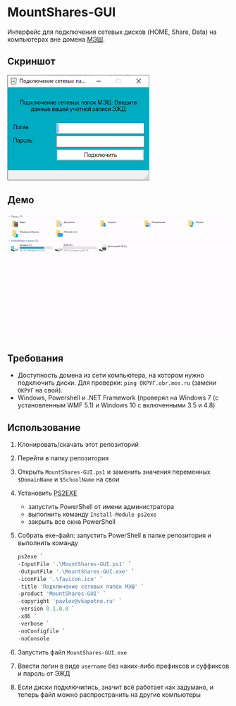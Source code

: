 # MountShares-GUI

Интерфейс для подключения сетевых дисков (HOME, Share, Data) на компьютерах вне домена [МЭШ](https://www.mos.ru/city/projects/mesh/).

## Скриншот

![screenshot](readme-screenshot.png)

## Демо

![demo](readme-demo.gif)

## Требования

* Доступность домена из сети компьютера, на котором нужно подключить диски. Для проверки: `ping ОКРУГ.obr.mos.ru` (замени `ОКРУГ` на свой).
* Windows, Powershell и .NET Framework (проверял на Windows 7 (с установленным WMF 5.1) и Windows 10 с включенными 3.5 и 4.8)

## Использование

1. Клонировать/скачать этот репозиторий
1. Перейти в папку репозитория
1. Открыть `MountShares-GUI.ps1` и заменить значения переменных `$DomainName` и `$SchoolName` на свои
1. Установить [PS2EXE](https://github.com/MScholtes/PS2EXE)
    * запустить PowerShell от имени администратора
    * выполнить команду `Install-Module ps2exe`
    * закрыть все окна PowerShell
1. Собрать exe-файл: запустить PowerShell в папке репозитория и выполнить команду

    ``` powershell
    ps2exe `
    -InputFile '.\MountShares-GUI.ps1' `
    -OutputFile '.\MountShares-GUI.exe' `
    -iconFile '.\favicon.ico' `
    -title 'Подключение сетевых папок МЭШ' `
    -product 'MountShares-GUI' `
    -copyright 'pavlov@vkapotne.ru' `
    -version 0.1.0.0 `
    -x86 `
    -verbose `
    -noConfigfile `
    -noConsole
    ```

1. Запустить файл `MountShares-GUI.exe`
1. Ввести логин в виде `username` без каких-либо префиксов и суффиксов и пароль от ЭЖД
1. Если диски подключились, значит всё работает как задумано, и теперь файл можно распространить на другие компьютеры
